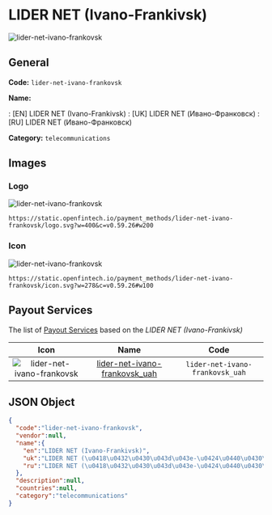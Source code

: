 
# LIDER NET (Ivano-Frankivsk) 
![lider-net-ivano-frankovsk](https://static.openfintech.io/payment_methods/lider-net-ivano-frankovsk/logo.svg?w=400&c=v0.59.26#w200)  

## General 
**Code:** `lider-net-ivano-frankovsk` 
 
**Name:** 
 
:	[EN] LIDER NET (Ivano-Frankivsk) 
:	[UK] LIDER NET (Ивано-Франковск) 
:	[RU] LIDER NET (Ивано-Франковск) 
 
**Category:** `telecommunications` 
 

## Images 

### Logo 
![lider-net-ivano-frankovsk](https://static.openfintech.io/payment_methods/lider-net-ivano-frankovsk/logo.svg?w=400&c=v0.59.26#w200)  

```
https://static.openfintech.io/payment_methods/lider-net-ivano-frankovsk/logo.svg?w=400&c=v0.59.26#w200
```  

### Icon 
![lider-net-ivano-frankovsk](https://static.openfintech.io/payment_methods/lider-net-ivano-frankovsk/icon.svg?w=278&c=v0.59.26#w100)  

```
https://static.openfintech.io/payment_methods/lider-net-ivano-frankovsk/icon.svg?w=278&c=v0.59.26#w100
```  

## Payout Services 
 
The list of [Payout Services](/payout-services/) based on the _LIDER NET (Ivano-Frankivsk)_ 

|Icon|Name|Code| 
|:---:|:---:|:---:| 
|![lider-net-ivano-frankovsk](https://static.openfintech.io/payout_methods/lider-net-ivano-frankovsk/icon.svg?w=278&c=v0.59.26#w40) |[lider-net-ivano-frankovsk_uah](/payout-services/lider-net-ivano-frankovsk_uah/)|`lider-net-ivano-frankovsk_uah`| 
 

## JSON Object 

```json
{
  "code":"lider-net-ivano-frankovsk",
  "vendor":null,
  "name":{
    "en":"LIDER NET (Ivano-Frankivsk)",
    "uk":"LIDER NET (\u0418\u0432\u0430\u043d\u043e-\u0424\u0440\u0430\u043d\u043a\u043e\u0432\u0441\u043a)",
    "ru":"LIDER NET (\u0418\u0432\u0430\u043d\u043e-\u0424\u0440\u0430\u043d\u043a\u043e\u0432\u0441\u043a)"
  },
  "description":null,
  "countries":null,
  "category":"telecommunications"
}
```  
